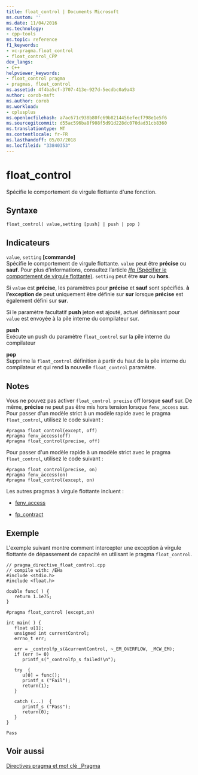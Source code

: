 ```yaml
---
title: float_control | Documents Microsoft
ms.custom: ''
ms.date: 11/04/2016
ms.technology:
- cpp-tools
ms.topic: reference
f1_keywords:
- vc-pragma.float_control
- float_control_CPP
dev_langs:
- C++
helpviewer_keywords:
- float_control pragma
- pragmas, float_control
ms.assetid: 4f4ba5cf-3707-413e-927d-5ecdbc0a9a43
author: corob-msft
ms.author: corob
ms.workload:
- cplusplus
ms.openlocfilehash: a7ac671c938b80fc69b8214456efecf798e1e5f6
ms.sourcegitcommit: d55ac596ba8f908f5d91d228dc070dad31cb8360
ms.translationtype: MT
ms.contentlocale: fr-FR
ms.lasthandoff: 05/07/2018
ms.locfileid: "33840353"
---
```

# <a name="floatcontrol"></a>float_control
Spécifie le comportement de virgule flottante d'une fonction.  
  
## <a name="syntax"></a>Syntaxe  
  
```  
float_control( value,setting [push] | push | pop )  
```  
  
## <a name="flags"></a>Indicateurs  
 `value`, `setting` **[commande]**  
 Spécifie le comportement de virgule flottante. `value` peut être **précise** ou **sauf**. Pour plus d’informations, consultez l’article [/fp (Spécifier le comportement de virgule flottante)](../build/reference/fp-specify-floating-point-behavior.md). `setting` peut être **sur** ou **hors**.  
  
 Si `value` est **précise**, les paramètres pour **précise** et **sauf** sont spécifiés. **à l’exception de** peut uniquement être définie sur **sur** lorsque **précise** est également défini sur **sur**.  
  
 Si le paramètre facultatif **push** jeton est ajouté, actuel définissant pour `value` est envoyée à la pile interne du compilateur sur.  
  
 **push**  
 Exécute un push du paramètre `float_control` sur la pile interne du compilateur  
  
 **pop**  
 Supprime la `float_control` définition à partir du haut de la pile interne du compilateur et qui rend la nouvelle `float_control` paramètre.  
  
## <a name="remarks"></a>Notes  
 Vous ne pouvez pas activer `float_control precise` off lorsque **sauf** sur. De même, **précise** ne peut pas être mis hors tension lorsque `fenv_access` sur. Pour passer d'un modèle strict à un modèle rapide avec le pragma `float_control`, utilisez le code suivant :  
  
```  
#pragma float_control(except, off)  
#pragma fenv_access(off)  
#pragma float_control(precise, off)  
```  
  
 Pour passer d'un modèle rapide à un modèle strict avec le pragma `float_control`, utilisez le code suivant :  
  
```  
#pragma float_control(precise, on)  
#pragma fenv_access(on)  
#pragma float_control(except, on)  
```  
  
 Les autres pragmas à virgule flottante incluent :  
  
-   [fenv_access](../preprocessor/fenv-access.md)  
  
-   [fp_contract](../preprocessor/fp-contract.md)  
  
## <a name="example"></a>Exemple  
 L'exemple suivant montre comment intercepter une exception à virgule flottante de dépassement de capacité en utilisant le pragma `float_control`.  
  
```  
// pragma_directive_float_control.cpp  
// compile with: /EHa  
#include <stdio.h>  
#include <float.h>  
  
double func( ) {  
   return 1.1e75;  
}  
  
#pragma float_control (except,on)  
  
int main( ) {  
   float u[1];  
   unsigned int currentControl;  
   errno_t err;  
  
   err = _controlfp_s(&currentControl, ~_EM_OVERFLOW, _MCW_EM);  
   if (err != 0)  
      printf_s("_controlfp_s failed!\n");  
  
   try  {  
      u[0] = func();  
      printf_s ("Fail");     
      return(1);  
   }   
  
   catch (...)  {  
      printf_s ("Pass");  
      return(0);  
   }  
}  
```  
  
```Output  
Pass  
```  
  
## <a name="see-also"></a>Voir aussi  
 [Directives pragma et mot clé _Pragma](../preprocessor/pragma-directives-and-the-pragma-keyword.md)

